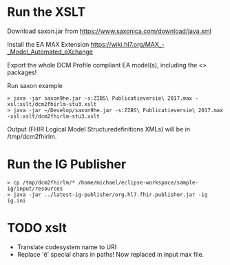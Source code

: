 # Run the XSLT

Download saxon.jar from https://www.saxonica.com/download/java.xml

Install the EA MAX Extension
https://wiki.hl7.org/MAX_-_Model_Automated_eXchange

Export the whole DCM Profile compliant EA model(s), including the <<DCM>> packages!

Run saxon example
```
> java -jar saxon9he.jar -s:ZIBS\ Publicatieversie\ 2017.max -xsl:xslt/dcm2fhirlm-stu3.xslt
> java -jar ~/Develop/saxon9he.jar -s:ZIBS\ Publicatieversie\ 2017.max -xsl:xslt/dcm2fhirlm-stu3.xslt
```
Output (FHIR Logical Model Structuredefinitions XMLs) will be in /tmp/dcm2fhirlm.

# Run the IG Publisher

```
> cp /tmp/dcm2fhirlm/* /home/michael/eclipse-workspace/sample-ig/input/resources
> java -jar ../latest-ig-publisher/org.hl7.fhir.publisher.jar -ig ig.ini
```

# TODO xslt
* Translate codesystem name to URI
* Replace 'ë' special chars in paths! Now replaced in input max file.
